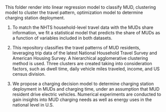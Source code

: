 This folder render into linear regression model to classify MUD, clustering model to cluster the travel pattern, optimization model to determine charging station deployment.

1. To match the NHTS household-level travel data with the MUDs share information, we fit a statistical model that predicts the share of MUDs as a function of variables included in both datasets.

2. This repository classifies the travel patterns of MUD residents, leveraging trip data of the latest National Household Travel Survey and American Housing Survey. A hierarchical agglomerative clustering method is used. Three clusters are created taking into consideration factors, such as dwell time, daily vehicle miles traveled, income, and US census division. 

3. We propose a charging decision model to determine charging station deployment in MUDs and charging time, under an assumption that MUD resident drive electric vehicles. Numerical experiments are conducted to gain insights into MUD charging needs as well as energy uses in the national level in U.S. 
